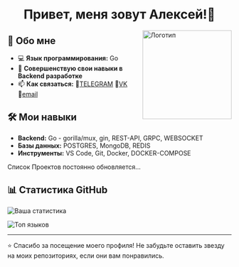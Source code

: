<div id="header" align="center"> <h1> Привет, меня зовут Алексей!👋 </h1> </div> 


<img src="https://go.dev/blog/go-brand/Go-Logo/PNG/Go-Logo_Aqua.png" alt="Логотип" width="200" align="right"> 



## 📌 Обо мне
- 💻 **Язык программирования:** Go
- 🌱 **Cовершенствую свои навыки в Backend разработке**  
- 📫 **Как связаться:** 🔗[TELEGRAM](https://t.me/lehan1) 🔗[VK](https://vk.com/id152470680) 🔗[email](mailto:vapvap5000@mail.ru) 

## 🛠️ Мои навыки
- **Backend:** Go - gorilla/mux, gin, REST-API, GRPC, WEBSOCKET 
- **Базы данных:** POSTGRES, MongoDB, REDIS
- **Инструменты:**  VS Code, Git, Docker, DOCKER-COMPOSE



Список Проектов постоянно обновляется...

## 📊 Статистика GitHub
![Ваша статистика](https://github-readme-stats.vercel.app/api?username=aleksey3535&show_icons=true&theme=dark)

![Топ языков](https://github-readme-stats.vercel.app/api/top-langs/?username=aleksey3535&layout=compact&theme=dark)

---

⭐ Спасибо за посещение моего профиля! Не забудьте оставить звезду на моих репозиториях, если они вам понравились.
